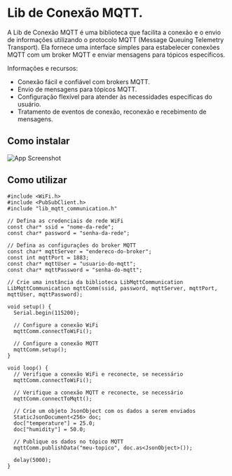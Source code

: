 
# Lib de Conexão MQTT.

A Lib de Conexão MQTT é uma biblioteca que facilita a conexão e o envio de informações utilizando o protocolo MQTT (Message Queuing Telemetry Transport). Ela fornece uma interface simples para estabelecer conexões MQTT com um broker MQTT e enviar mensagens para tópicos específicos.





Informações e recursos:
- Conexão fácil e confiável com brokers MQTT.
- Envio de mensagens para tópicos MQTT.
- Configuração flexível para atender às necessidades específicas do usuário.
- Tratamento de eventos de conexão, reconexão e recebimento de mensagens.



## Como instalar

![App Screenshot](https://www.robocore.net/upload/tutoriais/32_img_2_H.png)


## Como utilizar

```#include <Arduino.h>
#include <WiFi.h>
#include <PubSubClient.h>
#include "lib_mqtt_communication.h"

// Defina as credenciais de rede WiFi
const char* ssid = "nome-da-rede";
const char* password = "senha-da-rede";

// Defina as configurações do broker MQTT
const char* mqttServer = "endereco-do-broker";
const int mqttPort = 1883;
const char* mqttUser = "usuario-do-mqtt";
const char* mqttPassword = "senha-do-mqtt";

// Crie uma instância da biblioteca LibMqttCommunication
LibMqttCommunication mqttComm(ssid, password, mqttServer, mqttPort, mqttUser, mqttPassword);

void setup() {
  Serial.begin(115200);

  // Configure a conexão WiFi
  mqttComm.connectToWiFi();

  // Configure a conexão MQTT
  mqttComm.setup();
}

void loop() {
  // Verifique a conexão WiFi e reconecte, se necessário
  mqttComm.connectToWiFi();

  // Verifique a conexão MQTT e reconecte, se necessário
  mqttComm.connectToMqtt();

  // Crie um objeto JsonObject com os dados a serem enviados
  StaticJsonDocument<256> doc;
  doc["temperature"] = 25.0;
  doc["humidity"] = 50.0;

  // Publique os dados no tópico MQTT
  mqttComm.publishData("meu-topico", doc.as<JsonObject>());

  delay(5000);
}
